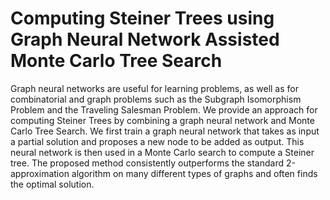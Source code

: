 # Computing Steiner Trees using Graph Neural Network Assisted Monte Carlo Tree Search

Graph neural networks are useful for learning problems, as well as for combinatorial and graph problems such as the Subgraph Isomorphism Problem and the Traveling Salesman Problem. We provide an approach for computing Steiner Trees by combining a graph neural network and Monte Carlo Tree Search. We first train a graph neural network that takes as input a partial solution and proposes a new node to be added as output. This neural network is then used in a Monte Carlo search to compute a Steiner tree. The proposed method consistently outperforms the standard 2-approximation algorithm on many different types of graphs and often finds the optimal solution.
